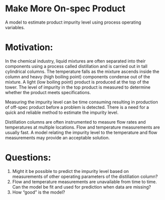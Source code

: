 # Make More On-spec Product
 A model to estimate product impurity level using process operating variables.

# Motivation:
In the chemical industry, liquid mixtures are often separated into their components using a process called distillation and is carried out in tall cylindrical columns. The temperature falls as the mixture ascends inside the column and heavy (high boiling point) components condense out of the mixture. A light (low boiling point) product is produced at the top of the tower. The level of impurity in the top product is measured to determine whether the product meets specifications.

Measuring the impurity level can be time consuming resulting in production of off-spec product before a problem is detected. There is a need for a quick and reliable method to estimate the impurity level.

Distillation columns are often instrumented to measure flow rates and temperatures at multiple locations. Flow and temperature measurements are usually fast. A model relating the impurity level to the temperature and flow measurements may provide an acceptable solution.

# Questions:
1.	Might it be possible to predict the impurity level based on measurements of other operating parameters of the distillation column?
2.	Flow and temperature measurements are unavailable from time to time. Can the model be fit and used for prediction when data are missing?
3.	How “good” is the model?
